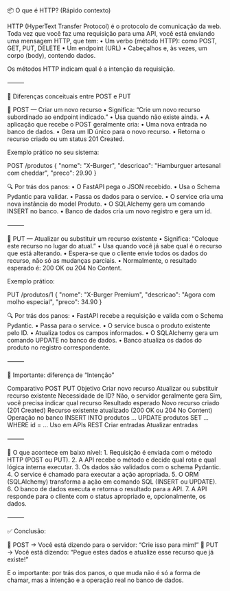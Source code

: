 📦 O que é HTTP? (Rápido contexto)

HTTP (HyperText Transfer Protocol) é o protocolo de comunicação da web.
Toda vez que você faz uma requisição para uma API, você está enviando uma mensagem HTTP, que tem:
	•	Um verbo (método HTTP): como POST, GET, PUT, DELETE
	•	Um endpoint (URL)
	•	Cabeçalhos e, às vezes, um corpo (body), contendo dados.

Os métodos HTTP indicam qual é a intenção da requisição.

⸻

🧩 Diferenças conceituais entre POST e PUT

📌 POST — Criar um novo recurso
	•	Significa: “Crie um novo recurso subordinado ao endpoint indicado.”
	•	Usa quando não existe ainda.
	•	A aplicação que recebe o POST geralmente cria:
	•	Uma nova entrada no banco de dados.
	•	Gera um ID único para o novo recurso.
	•	Retorna o recurso criado ou um status 201 Created.

Exemplo prático no seu sistema:

POST /produtos
{
  "nome": "X-Burger",
  "descricao": "Hamburguer artesanal com cheddar",
  "preco": 29.90
}

🔍 Por trás dos panos:
	•	O FastAPI pega o JSON recebido.
	•	Usa o Schema Pydantic para validar.
	•	Passa os dados para o service.
	•	O service cria uma nova instância do model Produto.
	•	O SQLAlchemy gera um comando INSERT no banco.
	•	Banco de dados cria um novo registro e gera um id.

⸻

📌 PUT — Atualizar ou substituir um recurso existente
	•	Significa: “Coloque este recurso no lugar do atual.”
	•	Usa quando você já sabe qual é o recurso que está alterando.
	•	Espera-se que o cliente envie todos os dados do recurso, não só as mudanças parciais.
	•	Normalmente, o resultado esperado é: 200 OK ou 204 No Content.

Exemplo prático:

PUT /produtos/1
{
  "nome": "X-Burger Premium",
  "descricao": "Agora com molho especial",
  "preco": 34.90
}

🔍 Por trás dos panos:
	•	FastAPI recebe a requisição e valida com o Schema Pydantic.
	•	Passa para o service.
	•	O service busca o produto existente pelo ID.
	•	Atualiza todos os campos informados.
	•	O SQLAlchemy gera um comando UPDATE no banco de dados.
	•	Banco atualiza os dados do produto no registro correspondente.

⸻

📖 Importante: diferença de “Intenção”

Comparativo	POST	PUT
Objetivo	Criar novo recurso	Atualizar ou substituir recurso existente
Necessidade de ID?	Não, o servidor geralmente gera	Sim, você precisa indicar qual recurso
Resultado esperado	Novo recurso criado (201 Created)	Recurso existente atualizado (200 OK ou 204 No Content)
Operação no banco	INSERT INTO produtos ...	UPDATE produtos SET ... WHERE id = ...
Uso em APIs REST	Criar entradas	Atualizar entradas



⸻

🧩 O que acontece em baixo nível:
	1.	Requisição é enviada com o método HTTP (POST ou PUT).
	2.	A API recebe o método e decide qual rota e qual lógica interna executar.
	3.	Os dados são validados com o schema Pydantic.
	4.	O service é chamado para executar a ação apropriada.
	5.	O ORM (SQLAlchemy) transforma a ação em comando SQL (INSERT ou UPDATE).
	6.	O banco de dados executa e retorna o resultado para a API.
	7.	A API responde para o cliente com o status apropriado e, opcionalmente, os dados.

⸻

✅ Conclusão:

📌 POST → Você está dizendo para o servidor: “Crie isso para mim!”
📌 PUT → Você está dizendo: “Pegue estes dados e atualize esse recurso que já existe!”

E o importante: por trás dos panos, o que muda não é só a forma de chamar, mas a intenção e a operação real no banco de dados.